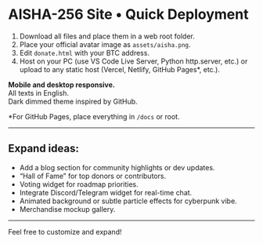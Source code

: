 # AISHA-256 Site • Quick Deployment

1. Download all files and place them in a web root folder.
2. Place your official avatar image as `assets/aisha.png`.
3. Edit `donate.html` with your BTC address.
4. Host on your PC (use VS Code Live Server, Python http.server, etc.) or upload to any static host (Vercel, Netlify, GitHub Pages*, etc.).

**Mobile and desktop responsive.**  
All texts in English.  
Dark dimmed theme inspired by GitHub.

*For GitHub Pages, place everything in `/docs` or root.

---

## Expand ideas:
- Add a blog section for community highlights or dev updates.
- “Hall of Fame” for top donors or contributors.
- Voting widget for roadmap priorities.
- Integrate Discord/Telegram widget for real-time chat.
- Animated background or subtle particle effects for cyberpunk vibe.
- Merchandise mockup gallery.

---

Feel free to customize and expand!